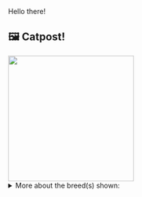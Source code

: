 Hello there!



## 🖼️ Catpost!

<sub>
    <img src="https://cdn2.thecatapi.com/images/cZHbIzC_l.jpg" height="256">
</sub>


<details>
<summary>More about the breed(s) shown:</summary>

Breed: Arabian Mau

Description: Arabian Mau cats are social and energetic. Due to their energy levels, these cats do best in homes where their owners will be able to provide them with plenty of playtime, attention and interaction from their owners. These kitties are friendly, intelligent, and adaptable, and will even get along well with other pets and children.

Links:
<ul>
  <li>CFA None available</li>
  <li>Wikipedia https://en.wikipedia.org/wiki/Arabian_Mau</li>
</ul> 

</details>
